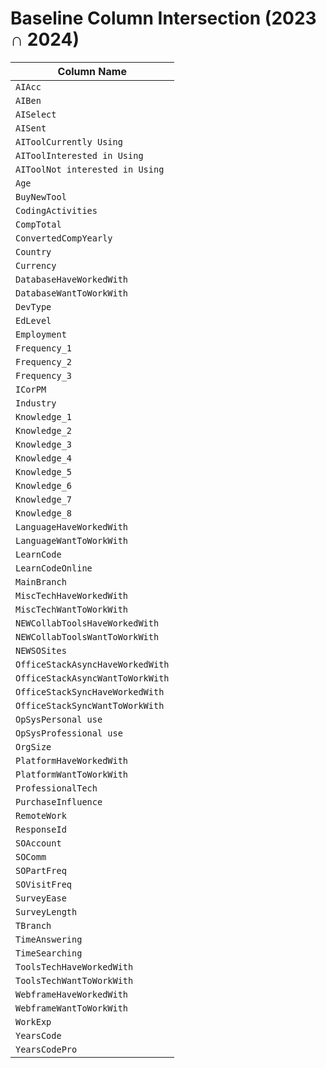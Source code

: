 # Baseline Column Intersection (2023 ∩ 2024)

| Column Name |
|-------------|
| `AIAcc` |
| `AIBen` |
| `AISelect` |
| `AISent` |
| `AIToolCurrently Using` |
| `AIToolInterested in Using` |
| `AIToolNot interested in Using` |
| `Age` |
| `BuyNewTool` |
| `CodingActivities` |
| `CompTotal` |
| `ConvertedCompYearly` |
| `Country` |
| `Currency` |
| `DatabaseHaveWorkedWith` |
| `DatabaseWantToWorkWith` |
| `DevType` |
| `EdLevel` |
| `Employment` |
| `Frequency_1` |
| `Frequency_2` |
| `Frequency_3` |
| `ICorPM` |
| `Industry` |
| `Knowledge_1` |
| `Knowledge_2` |
| `Knowledge_3` |
| `Knowledge_4` |
| `Knowledge_5` |
| `Knowledge_6` |
| `Knowledge_7` |
| `Knowledge_8` |
| `LanguageHaveWorkedWith` |
| `LanguageWantToWorkWith` |
| `LearnCode` |
| `LearnCodeOnline` |
| `MainBranch` |
| `MiscTechHaveWorkedWith` |
| `MiscTechWantToWorkWith` |
| `NEWCollabToolsHaveWorkedWith` |
| `NEWCollabToolsWantToWorkWith` |
| `NEWSOSites` |
| `OfficeStackAsyncHaveWorkedWith` |
| `OfficeStackAsyncWantToWorkWith` |
| `OfficeStackSyncHaveWorkedWith` |
| `OfficeStackSyncWantToWorkWith` |
| `OpSysPersonal use` |
| `OpSysProfessional use` |
| `OrgSize` |
| `PlatformHaveWorkedWith` |
| `PlatformWantToWorkWith` |
| `ProfessionalTech` |
| `PurchaseInfluence` |
| `RemoteWork` |
| `ResponseId` |
| `SOAccount` |
| `SOComm` |
| `SOPartFreq` |
| `SOVisitFreq` |
| `SurveyEase` |
| `SurveyLength` |
| `TBranch` |
| `TimeAnswering` |
| `TimeSearching` |
| `ToolsTechHaveWorkedWith` |
| `ToolsTechWantToWorkWith` |
| `WebframeHaveWorkedWith` |
| `WebframeWantToWorkWith` |
| `WorkExp` |
| `YearsCode` |
| `YearsCodePro` |
